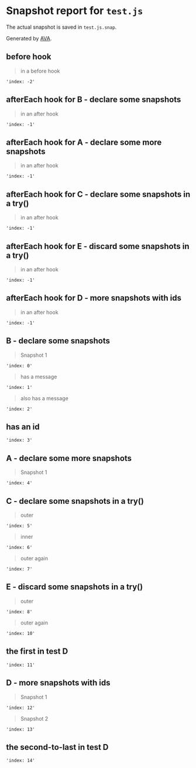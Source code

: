 # Snapshot report for `test.js`

The actual snapshot is saved in `test.js.snap`.

Generated by [AVA](https://avajs.dev).

## before hook

> in a before hook

    'index: -2'

## afterEach hook for B - declare some snapshots

> in an after hook

    'index: -1'

## afterEach hook for A - declare some more snapshots

> in an after hook

    'index: -1'

## afterEach hook for C - declare some snapshots in a try()

> in an after hook

    'index: -1'

## afterEach hook for E - discard some snapshots in a try()

> in an after hook

    'index: -1'

## afterEach hook for D - more snapshots with ids

> in an after hook

    'index: -1'

## B - declare some snapshots

> Snapshot 1

    'index: 0'

> has a message

    'index: 1'

> also has a message

    'index: 2'

## has an id

    'index: 3'

## A - declare some more snapshots

> Snapshot 1

    'index: 4'

## C - declare some snapshots in a try()

> outer

    'index: 5'

> inner

    'index: 6'

> outer again

    'index: 7'

## E - discard some snapshots in a try()

> outer

    'index: 8'

> outer again

    'index: 10'

## the first in test D

    'index: 11'

## D - more snapshots with ids

> Snapshot 1

    'index: 12'

> Snapshot 2

    'index: 13'

## the second-to-last in test D

    'index: 14'
